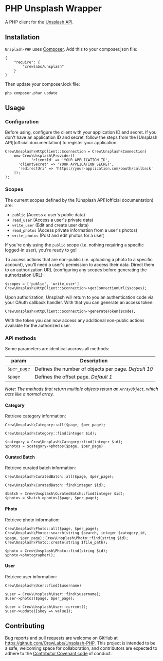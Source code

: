 # PHP Unsplash Wrapper

A PHP client for the [Unsplash API][official documentation].

## Installation

`Unsplash-PHP` uses [Composer](https://getcomposer.org/). Add this to your composer.json file:

```
{
    "require": {
        "crewlabs/unsplash"
    }
}
```

Then update your composer.lock file:

`php composer.phar update`

## Usage

### Configuration

Before using, configure the client with your application ID and secret. If you don't have an application ID and secret, follow the steps from the [Unsplash API](official documentation) to register your application.

```
Crew\Unsplash\HttpClient::$connection = Crew\Unsplash\Connection(
	new Crew\Unsplash\Provider([
			'clientId' => 'YOUR APPLICATION ID',
      'clientSecret' => 'YOUR APPLICATION SECRET',
      'redirectUri' => 'https://your-application.com/oauth/callback'
	]);
);
```

### Scopes

The current scopes defined by the [Unsplash API](official documentation) are:

- `public` (Access a user's public data)
- `read_user` (Access a user's private data)
- `write_user` (Edit and create user data)
- `read_photos` (Access private information from a user's photos)
- `write_photos` (Post and edit photos for a user)

If you're only using the `public` scope (i.e. nothing requiring a specific logged-in user), you're ready to go!

To access actions that are non-public (i.e. uploading a photo to a specific account), you'll need a user's permission to access their data. Direct them to an authorization URL (configuring any scopes before generating the authorization URL):

```
$scopes = ['public', 'write_user']
Crew\Unsplash\HttpClient::$connection->getConnectionUrl($scopes);
```

Upon authorization, Unsplash will return to you an authentication code via your OAuth
callback handler. With that you can generate an access token:

`Crew\Unsplash\HttpClient::$connection->generateToken($code);`

With the token you can now access any additional non-public actions available for the authorized user.

### API methods

Some parameters are identical accross all methods:

  param     | Description
------------|-----------------------------------------------------
`$per_page` | Defines the number of objects per page. *Default 10*
`$page`     | Defines the offset page. *Default 1*

*Note: The methods that return multiple objects return an `ArrayObject`, which acts like a normal array.*

#### Category

Retrieve category information:

`Crew\Unsplash\Category::all($page, $per_page);`

`Crew\Unsplash\Category::find(integer $id);`

```
$category = Crew\Unsplash\Category::find(integer $id);
$photos = $category->photos($page, $per_page)
```

#### Curated Batch

Retrieve curated batch information:

`Crew\Unsplash\CuratedBatch::all($page, $per_page);`

`Crew\Unsplash\CuratedBatch::find(integer $id);`

```
$batch = Crew\Unsplash\CuratedBatch::find(integer $id);
$photos = $batch->photos($page, $per_page);
```

#### Photo

Retrieve photo information:

`Crew\Unsplash\Photo::all($page, $per_page);`
`Crew\Unsplash\Photo::search(string $search, integer $category_id, $page, $per_page);`
`Crew\Unsplash\Photo::find(string $id);`
`Crew\Unsplash\Photo::create(string $file_path);`

```
$photo = Crew\Unsplash\Photo::find(string $id);
$photo->photographer();
```

#### User

Retrieve user information:

`Crew\Unsplash\User::find($username)`

```
$user = Crew\Unsplash\User::find($username);
$user->photos($page, $per_page);
```

```
$user = Crew\Unsplash\User::current();
$user->update([$key => value]);
```

## Contributing

Bug reports and pull requests are welcome on GitHub at https://github.com/CrewLabs/Unsplash-PHP. This project is intended to be a safe, welcoming space for collaboration, and contributors are expected to adhere to the [Contributor Covenant code](http://contributor-covenant.org/) of conduct.


[official documentation]: https://unsplash.com/documentation